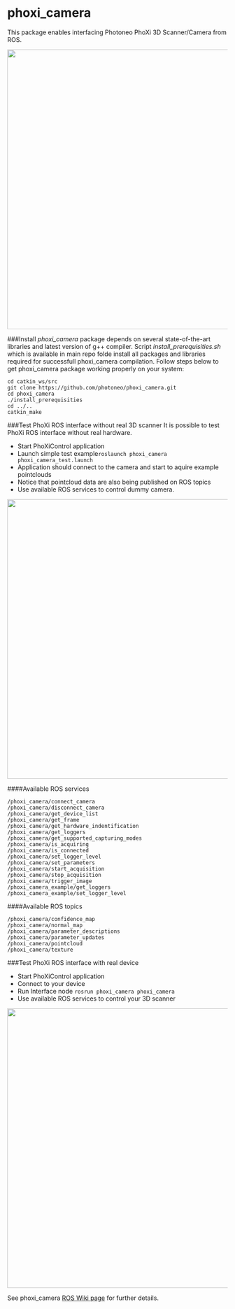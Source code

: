 # phoxi_camera

This package enables interfacing Photoneo PhoXi 3D Scanner/Camera from ROS. 

<img src="http://www.smartroboticsys.eu/wp-content/uploads/2016/11/photoneo_scanner.png" width="640">

###Install
*phoxi_camera* package depends on several state-of-the-art libraries and latest version of g++ compiler. Script *install_prerequisities.sh* which is available in main repo folde install all packages and libraries required for successfull phoxi_camera compilation. Follow steps below to get phoxi_camera package working properly on your system: 

```
cd catkin_ws/src
git clone https://github.com/photoneo/phoxi_camera.git
cd phoxi_camera
./install_prerequisities
cd ../..
catkin_make
```
###Test PhoXi ROS interface without real 3D scanner
It is possible to test PhoXi ROS interface without real hardware. 
- Start PhoXiControl application 
- Launch simple test example```roslaunch phoxi_camera phoxi_camera_test.launch```
- Application should connect to the camera and start to aquire example pointclouds
- Notice that pointcloud data are also being published on ROS topics
- Use available ROS services to control dummy camera.

<img src="http://www.smartroboticsys.eu/wp-content/uploads/2016/11/PhoXiControl_01.jpg" width="640">

####Available ROS services
```
/phoxi_camera/connect_camera
/phoxi_camera/disconnect_camera
/phoxi_camera/get_device_list
/phoxi_camera/get_frame
/phoxi_camera/get_hardware_indentification
/phoxi_camera/get_loggers
/phoxi_camera/get_supported_capturing_modes
/phoxi_camera/is_acquiring
/phoxi_camera/is_connected
/phoxi_camera/set_logger_level
/phoxi_camera/set_parameters
/phoxi_camera/start_acquisition
/phoxi_camera/stop_acquisition
/phoxi_camera/trigger_image
/phoxi_camera_example/get_loggers
/phoxi_camera_example/set_logger_level
```

####Available ROS topics
```
/phoxi_camera/confidence_map
/phoxi_camera/normal_map
/phoxi_camera/parameter_descriptions
/phoxi_camera/parameter_updates
/phoxi_camera/pointcloud
/phoxi_camera/texture
```


###Test PhoXi ROS interface with real device
- Start PhoXiControl application 
- Connect to your device
- Run Interface node ```rosrun phoxi_camera phoxi_camera ```
- Use available ROS services to control your 3D scanner

<img src=http://www.smartroboticsys.eu/wp-content/uploads/2016/11/PhoXiControl_02.jpg width="640">

See phoxi_camera [ROS Wiki page](http://wiki.ros.org/phoxi_camera) for further details. 

